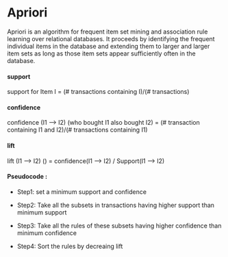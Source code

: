 # Apriori

Apriori is an algorithm for frequent item set mining and association rule learning over relational databases. It proceeds by identifying the frequent individual items in the database and extending them to larger and larger item sets as long as those item sets appear sufficiently often in the database. 


#### support

support for Item I =  (# transactions containing I)/(# transactions)

#### confidence 

confidence (I1 --> I2) (who bought I1 also bought I2) =  (# transaction containing I1 and I2)/(# transactions containing I1)

#### lift

lift (I1 --> I2) () = confidence(I1 --> I2) / Support(I1 --> I2)

#### Pseudocode :

* Step1: set a minimum support and confidence 

* Step2: Take all the subsets in transactions having higher support than minimum support 

* Step3: Take all the rules of these subsets having higher confidence than minimum confidence 

* Step4: Sort the rules by decreaing lift 



 
